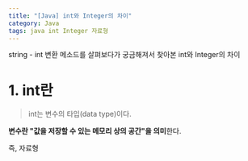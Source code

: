 ```yaml
---
title: "[Java] int와 Integer의 차이"
category: Java
tags: java int Integer 자료형
---
```

string - int 변환 메소드를 살펴보다가 궁금해져서 찾아본 int와 Integer의 차이

# 1. int란

> int는 변수의 타입(data type)이다.

<b class="text-red">변수란 "값을 저장할 수 있는 메모리 상의 공간"을 의미</b>한다.

즉, 자료형